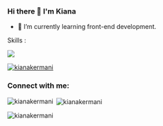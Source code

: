 ### Hi there 👋 I'm Kiana
- 🌱 I’m currently learning front-end development.

Skills :
<p align="left">
  <a href="https://skillicons.dev">
    <img src="https://skillicons.dev/icons?i=html,css,bootstrap,js,react,ts,tailwind"/>
  </a>
</p>

<p align="left"> <a href="https://github.com/ryo-ma/github-profile-trophy"><img src="https://github-profile-trophy.vercel.app/?username=kianakermani" alt="kianakermani" /></a> </p>

<h3 align="left">Connect with me:</h3>
<p align="left">
</p>

<p><img align="left" src="https://github-readme-stats.vercel.app/api/top-langs?username=kianakermani&show_icons=true&locale=en&layout=compact" alt="kianakermani" /></p>

<p>&nbsp;<img align="center" src="https://github-readme-stats.vercel.app/api?username=kianakermani&show_icons=true&locale=en" alt="kianakermani" /></p>

<p><img align="center" src="https://github-readme-streak-stats.herokuapp.com/?user=kianakermani&" alt="kianakermani" /></p>




